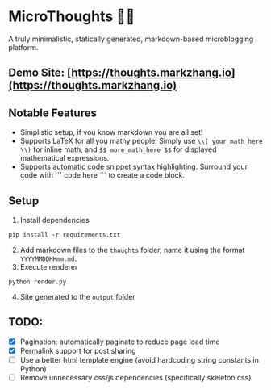 # MicroThoughts 🔬📝

A truly minimalistic, statically generated, markdown-based microblogging platform.

## Demo Site: [https://thoughts.markzhang.io](https://thoughts.markzhang.io)

## Notable Features
* Simplistic setup, if you know markdown you are all set!
* Supports LaTeX for all you mathy people. Simply use `\\( your_math_here \\)` for inline math, and `$$ more_math_here $$` for displayed mathematical expressions.
* Supports automatic code snippet syntax highlighting. Surround your code with \`\`\` code here \`\`\` to create a code block. 

## Setup
1. Install dependencies
```
pip install -r requirements.txt
```
2. Add markdown files to the `thoughts` folder, name it using the format `YYYYMMDDHHmm.md`.
3. Execute renderer
```
python render.py
```
4. Site generated to the `output` folder

## TODO:
- [x] Pagination: automatically paginate to reduce page load time
- [x] Permalink support for post sharing
- [ ] Use a better html template engine (avoid hardcoding string constants in Python)
- [ ] Remove unnecessary css/js dependencies (specifically skeleton.css)